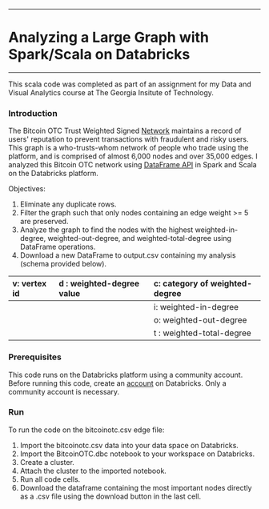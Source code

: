 -------------------------------------------------------
# Analyzing a Large Graph with Spark/Scala on Databricks
-------------------------------------------------------
This scala code was completed as part of an assignment for my Data and Visual Analytics course at The Georgia Insitute of Technology. 

### Introduction
The Bitcoin OTC Trust Weighted Signed [Network]("https://snap.stanford.edu/data/soc-sign-bitcoin-otc.html") maintains a record of users' reputation to prevent transactions with fraudulent and risky users. This graph is a who-trusts-whom network of people who trade using the platform, and is comprised of almost 6,000 nodes and over 35,000 edges. I analyzed this Bitcoin OTC network using [DataFrame API](https://spark.apache.org/docs/2.3.1/api/scala/index.html#org.apache.spark.sql.Dataset) in Spark and Scala on the Databricks platform.

Objectives:
1. Eliminate any duplicate rows.
2. Filter the graph such that only nodes containing an edge weight >= 5 are preserved.  
3. Analyze the graph to find the nodes with the highest weighted-in-degree, weighted-out-degree, and weighted-total-degree using DataFrame operations.
4. Download a new DataFrame to output.csv containing my analysis (schema provided below).

|v: vertex id |d : weighted-degree value |c: category of weighted-degree |
|:----------|:-------------|:-------------|
| | |i: weighted-in-degree|
| | |o: weighted-out-degree|
| | |t : weighted-total-degree|

### Prerequisites
This code runs on the Databricks platform using a community account. Before running this code, create an [account](https://databricks.com/try-databricks) on Databricks. Only a community account is necessary. 

### Run
To run the code on the bitcoinotc.csv edge file: 
1. Import the bitcoinotc.csv data into your data space on Databricks.
2. Import the BitcoinOTC.dbc notebook to your workspace on Databricks. 
3. Create a cluster.
4. Attach the cluster to the imported notebook.
5. Run all code cells.
6. Download the dataframe containing the most important nodes directly as a .csv file using the download button in the last cell. 
